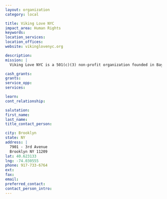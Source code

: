 ```yaml
---
layout: organization
category: local

title: Viking Love NYC
impact_area: Human Rights
keywords: 
location_services: 
location_offices: 
website: vikinglovenyc.org

description: 
mission: |
  Viking Love NYC is a 501(c)(3) non-profit organization founded in Bay Ridge, Brooklyn. We started as a group of friends with a very simple goal: to help those in our community who were in desperate need. We believe everyone has a talent or skill that can aid others. As an organization, it is our mission to leverage all of these great talents and skills in order to help people in our community when they’ve fallen on hard times.

cash_grants: 
grants: 
service_opp: 
services: 

learn: 
cont_relationship: 

salutation: 
first_name: 
last_name: 
title_contact_person: 

city: Brooklyn
state: NY
address: |
  7901 - 3rd Avenue     
  Brooklyn NY 11209
lat: 40.623133
lng: -74.030555
phone: 917-733-6764
ext: 
fax: 
email: 
preferred_contact: 
contact_person_intro: 
---
```

